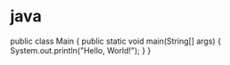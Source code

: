 # java

public class Main {
    public static void main(String[] args) {
        System.out.println("Hello, World!");
    }
}
